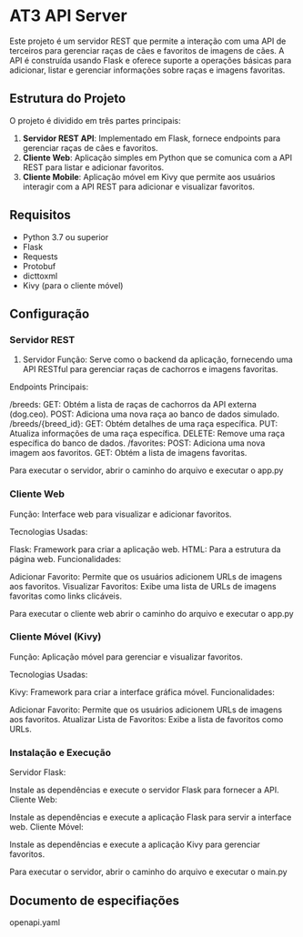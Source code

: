 # AT3 API Server

Este projeto é um servidor REST que permite a interação com uma API de terceiros para gerenciar raças de cães e favoritos de imagens de cães. A API é construída usando Flask e oferece suporte a operações básicas para adicionar, listar e gerenciar informações sobre raças e imagens favoritas.

## Estrutura do Projeto

O projeto é dividido em três partes principais:

1. **Servidor REST API**: Implementado em Flask, fornece endpoints para gerenciar raças de cães e favoritos.
2. **Cliente Web**: Aplicação simples em Python que se comunica com a API REST para listar e adicionar favoritos.
3. **Cliente Mobile**: Aplicação móvel em Kivy que permite aos usuários interagir com a API REST para adicionar e visualizar favoritos.

## Requisitos

- Python 3.7 ou superior
- Flask
- Requests
- Protobuf
- dicttoxml
- Kivy (para o cliente móvel)

## Configuração

### Servidor REST

1. Servidor
Função: Serve como o backend da aplicação, fornecendo uma API RESTful para gerenciar raças de cachorros e imagens favoritas.

Endpoints Principais:

/breeds:
GET: Obtém a lista de raças de cachorros da API externa (dog.ceo).
POST: Adiciona uma nova raça ao banco de dados simulado.
/breeds/{breed_id}:
GET: Obtém detalhes de uma raça específica.
PUT: Atualiza informações de uma raça específica.
DELETE: Remove uma raça específica do banco de dados.
/favorites:
POST: Adiciona uma nova imagem aos favoritos.
GET: Obtém a lista de imagens favoritas.

Para executar o servidor, abrir o caminho do arquivo e executar o app.py

### Cliente Web
Função: Interface web para visualizar e adicionar favoritos.

Tecnologias Usadas:

Flask: Framework para criar a aplicação web.
HTML: Para a estrutura da página web.
Funcionalidades:

Adicionar Favorito: Permite que os usuários adicionem URLs de imagens aos favoritos.
Visualizar Favoritos: Exibe uma lista de URLs de imagens favoritas como links clicáveis.

Para executar o cliente web abrir o caminho do arquivo e executar o app.py

### Cliente Móvel (Kivy)
Função: Aplicação móvel para gerenciar e visualizar favoritos.

Tecnologias Usadas:

Kivy: Framework para criar a interface gráfica móvel.
Funcionalidades:

Adicionar Favorito: Permite que os usuários adicionem URLs de imagens aos favoritos.
Atualizar Lista de Favoritos: Exibe a lista de favoritos como URLs.

### Instalação e Execução

Servidor Flask:

Instale as dependências e execute o servidor Flask para fornecer a API.
Cliente Web:

Instale as dependências e execute a aplicação Flask para servir a interface web.
Cliente Móvel:

Instale as dependências e execute a aplicação Kivy para gerenciar favoritos.

Para executar o servidor, abrir o caminho do arquivo e executar o main.py

## Documento de especifiações

openapi.yaml
